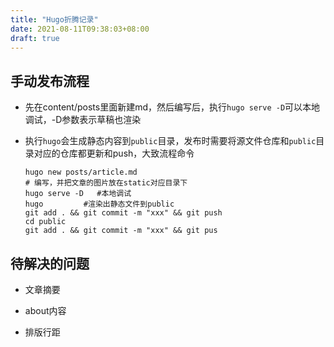 ```yaml
---
title: "Hugo折腾记录"
date: 2021-08-11T09:38:03+08:00
draft: true
---
```


## 手动发布流程

- 先在content/posts里面新建md，然后编写后，执行`hugo serve -D`可以本地调试，-D参数表示草稿也渲染

- 执行`hugo`会生成静态内容到`public`目录，发布时需要将源文件仓库和`public`目录对应的仓库都更新和push，大致流程命令

  ```shell
  hugo new posts/article.md
  # 编写，并把文章的图片放在static对应目录下
  hugo serve -D   #本地调试
  hugo         #渲染出静态文件到public
  git add . && git commit -m "xxx" && git push
  cd public
  git add . && git commit -m "xxx" && git pus
  ```

## 待解决的问题

- 文章摘要

- about内容

- 排版行距

  

